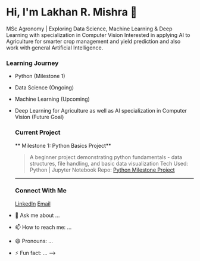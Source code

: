 # Hi, I'm Lakhan R. Mishra 👋

MSc Agronomy | Exploring Data Science, Machine Learning & Deep Learning with specialization in Computer Vision 
Interested in applying AI to Agriculture for smarter crop management and yield prediction
and also work with general Artificial Intelligence.

### Learning Journey
- Python (Milestone 1)
- Data Science (Ongoing)
- Machine Learning (Upcoming)
- Deep Learning for Agriculture as well as AI specialization in Computer Vision (Future Goal) 

  ### Current Project
  ** Milestone 1: Python Basics Project**
  > A beginner project demonstrating python fundamentals - data structures, file handling, and basic data visualization
   Tech Used: Python | Jupyter Notebook
   Repo: [Python Milestone Project](link)
  
  ---

  ### Connect With Me
  [LinkedIn]()
  [Email](Mailto:lakhanmishra.ai@gmail.com)  
   


- 💬 Ask me about ...
- 📫 How to reach me: ...
- 😄 Pronouns: ...
- ⚡ Fun fact: ...
-->
